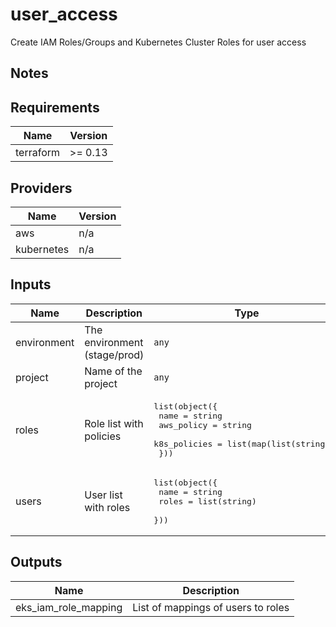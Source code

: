 # user_access

Create IAM Roles/Groups and Kubernetes Cluster Roles for user access

## Notes

<!-- BEGINNING OF PRE-COMMIT-TERRAFORM DOCS HOOK -->
## Requirements

| Name | Version |
|------|---------|
| terraform | >= 0.13 |

## Providers

| Name | Version |
|------|---------|
| aws | n/a |
| kubernetes | n/a |

## Inputs

| Name | Description | Type | Default | Required |
|------|-------------|------|---------|:--------:|
| environment | The environment (stage/prod) | `any` | n/a | yes |
| project | Name of the project | `any` | n/a | yes |
| roles | Role list with policies | <pre>list(object({<br>    name         = string<br>    aws_policy   = string<br>    k8s_policies = list(map(list(string)))<br>  }))</pre> | n/a | yes |
| users | User list with roles | <pre>list(object({<br>    name  = string<br>    roles = list(string)<br>  }))</pre> | n/a | yes |

## Outputs

| Name | Description |
|------|-------------|
| eks\_iam\_role\_mapping | List of mappings of users to roles |

<!-- END OF PRE-COMMIT-TERRAFORM DOCS HOOK -->
